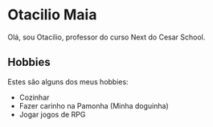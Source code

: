 # Otacilio Maia

Olá, sou Otacilio, professor do curso Next do Cesar School.

## Hobbies

Estes são alguns dos meus hobbies:

- Cozinhar
- Fazer carinho na Pamonha (Minha doguinha)
- Jogar jogos de RPG
